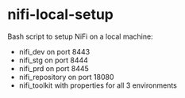 # nifi-local-setup
Bash script to setup NiFi on a local machine:
- nifi_dev on port 8443
- nifi_stg on port 8444
- nifi_prd on port 8445
- nifi_repository on port 18080
- nifi_toolkit with properties for all 3 environments
